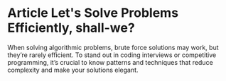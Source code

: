 # Article Let's Solve Problems Efficiently, shall-we?
When solving algorithmic problems, brute force solutions may work, but they’re rarely efficient. To stand out in coding interviews or competitive programming, it’s crucial to know patterns and techniques that reduce complexity and make your solutions elegant.
